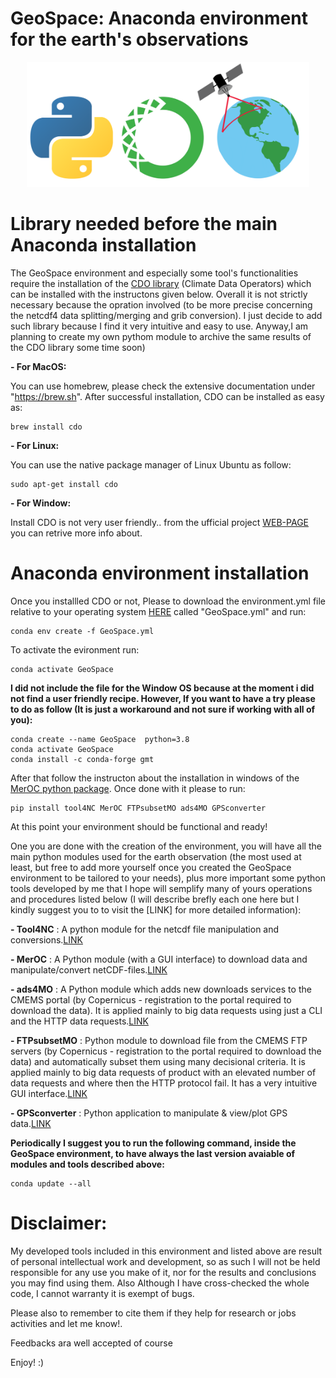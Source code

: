 # GeoSpace: Anaconda environment for the earth's observations 

<p align="center">
  <img width="" height="200" src='src/Logo.png'>
</p>

# Library needed before the main Anaconda installation

The GeoSpace environment and especially some tool's functionalities require the installation of the [CDO library](https://code.mpimet.mpg.de/projects/cdo/) (Climate Data Operators) which can be installed with the instructons given below. Overall it is not strictly necessary because the opration involved (to be more precise concerning the netcdf4 data splitting/merging and grib conversion). I just decide to add such library because I find it very intuitive and easy to use. Anyway,I am planning to create my own pythom module to archive the same results of the CDO library some time soon)

**- For MacOS:**

You can use homebrew, please check the extensive documentation under "https://brew.sh". After successful installation, CDO can be installed as easy as:

  ```
  brew install cdo
  ```

  **- For Linux:**
  
  You can use the native package manager of Linux Ubuntu as follow:

  ```
  sudo apt-get install cdo
  ```

  **- For Window:**

  Install CDO is not very user friendly.. from the ufficial project [WEB-PAGE](https://code.mpimet.mpg.de/projects/cdo/wiki/Win32) you can retrive more info about.

# Anaconda environment installation

Once you installled CDO or not, Please to download the environment.yml file relative to your operating system [HERE](https://anaconda.org/CSammarco/GeoSpace/files) called "GeoSpace.yml" and run:

```
conda env create -f GeoSpace.yml
```

To activate the evironment run:

```
conda activate GeoSpace
```

**I did not include the file for the Window OS because at the moment i did not find a user friendly recipe. However, If you want to have a try please to do as follow (It is just a workaround and not sure if working with all of you):**

```
conda create --name GeoSpace  python=3.8
conda activate GeoSpace
conda install -c conda-forge gmt 
```

After that follow the instructon about the installation in windows of the [MerOC python package](https://github.com/carmelosammarco/MerOC). Once done with it please to run:

```
pip install tool4NC MerOC FTPsubsetMO ads4MO GPSconverter
```

At this point your environment should be functional and ready!

One you are done with the creation of the environment, you will  have all the main python modules used for the earth observation (the most used at least, but free to add more yourself once you created the GeoSpace environment to be tailored to your needs), plus more important some  python tools  developed by me that I hope will semplify many of yours operations and procedures listed below (I will describe brefly each one here but I kindly suggest you to to visit the [LINK] for more detailed information):

**- Tool4NC** : A python module for the netcdf file manipulation and conversions.[LINK](https://github.com/carmelosammarco/Tool4NC)

**- MerOC** : A Python module (with a GUI interface) to download data and manipulate/convert netCDF-files.[LINK](https://github.com/carmelosammarco/MerOC)

**- ads4MO** : A Python module which adds new downloads services to the CMEMS portal (by Copernicus - registration to the portal required to download the data). It is applied mainly to big data requests using just a CLI and the HTTP data requests.[LINK](https://github.com/carmelosammarco/ads4MO)

**- FTPsubsetMO** : Python module to download file from the CMEMS FTP servers (by Copernicus - registration to the portal required to download the data) and automatically subset them using many decisional criteria. It is applied mainly to big data requests of product with an elevated number of data requests and where then the HTTP protocol fail. It has a very intuitive GUI interface.[LINK](https://github.com/carmelosammarco/FTPsubsetMO)

**- GPSconverter** : Python application to manipulate & view/plot GPS data.[LINK](https://github.com/carmelosammarco/GPSconverter)

**Periodically I suggest you to run  the following command, inside the GeoSpace environment, to have always the last version avaiable of modules and tools described above:**

```
conda update --all
```

# Disclaimer:

My developed tools included in this environment and listed above are result of personal intellectual work and development, so as such I will not be held responsible for any use you make of it, nor for the results and conclusions you may find using them. Also Although I have cross-checked the whole code, I cannot warranty it is exempt of bugs. 

Please also to remember to cite them  if they help for research or jobs activities and let me know!. 

Feedbacks ara well accepted of course

Enjoy! :)
